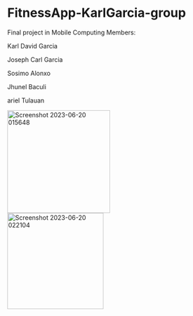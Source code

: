 # FitnessApp-KarlGarcia-group
Final project in Mobile Computing
Members:

Karl David Garcia

Joseph Carl Garcia

Sosimo Alonxo

Jhunel Baculi

ariel Tulauan

<img width="234" alt="Screenshot 2023-06-20 015648" src="https://github.com/mncabactulan/FitnessApp-KarlGarcia-group/assets/95170733/6bc13088-2a23-4f42-9c72-f6338c0c7191">
<br/>

<img width="219" alt="Screenshot 2023-06-20 022104" src="https://github.com/mncabactulan/FitnessApp-KarlGarcia-group/assets/95170733/02f2afbc-e4c1-4d6f-a7f5-2b62f807c9ae">

